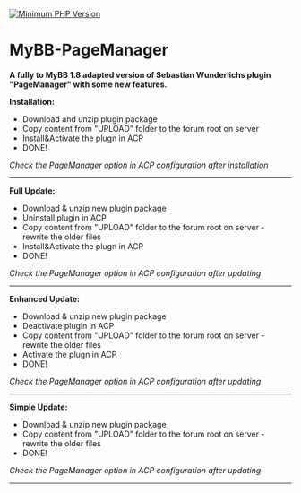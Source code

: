 [![Minimum PHP Version](https://img.shields.io/badge/php-%20>%3D5.4%20-blue.svg?style=flat-square)](https://php.net/)

# MyBB-PageManager
**A fully to MyBB 1.8 adapted version of Sebastian Wunderlichs plugin "PageManager" with some new features.**

**Installation:**
* Download and unzip plugin package
* Copy content from "UPLOAD" folder to the forum root on server
* Install&Activate the plugn in ACP
* DONE!

*Check the PageManager option in ACP configuration after installation*

----------------------------------------
**Full Update:**
* Download & unzip new plugin package
* Uninstall plugin in ACP
* Copy content from "UPLOAD" folder to the forum root on server - rewrite the older files
* Install&Activate the plugn in ACP
* DONE!

*Check the PageManager option in ACP configuration after updating*

-----------------------------------------
**Enhanced Update:**
* Download & unzip new plugin package
* Deactivate plugin in ACP
* Copy content from "UPLOAD" folder to the forum root on server - rewrite the older files
* Activate the plugn in ACP
* DONE!

*Check the PageManager option in ACP configuration after updating*

-----------------------------------------
**Simple Update:**
* Download & unzip new plugin package
* Copy content from "UPLOAD" folder to the forum root on server - rewrite the older files
* DONE!

*Check the PageManager option in ACP configuration after updating*

---------------------------------------


